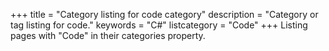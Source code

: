 +++
title = "Category listing for code category"
description = "Category or tag listing for code."
keywords = "C#"
listcategory = "Code"
+++
Listing pages with "Code" in their categories property.